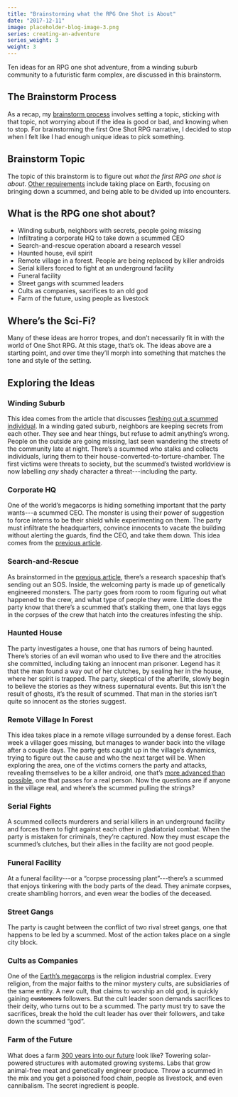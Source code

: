 ```yaml
---
title: "Brainstorming what the RPG One Shot is About"
date: "2017-12-11"
image: placeholder-blog-image-3.png
series: creating-an-adventure
series_weight: 3
weight: 3
---
```


Ten ideas for an RPG one shot adventure, from a winding suburb community to a futuristic farm complex, are discussed in this brainstorm.<!--more-->

## The Brainstorm Process
As a recap, my [brainstorm process](/blog/creating-the-setting/brainstorming-a-cure/) involves setting a topic, sticking with that topic, not worrying about if the idea is good or bad, and knowing when to stop. For brainstorming the first One Shot RPG narrative, I decided to stop when I felt like I had enough unique ideas to pick something.

## Brainstorm Topic
The topic of this brainstorm is to figure out _what the first RPG one shot is about_. [Other requirements](/blog/creating-an-adventure/goals-for-a-one-shot/) include taking place on Earth, focusing on bringing down a scummed, and being able to be divided up into encounters.

## What is the RPG one shot about?
- Winding suburb, neighbors with secrets, people going missing
- Infiltrating a corporate HQ to take down a scummed CEO
- Search-and-rescue operation aboard a research vessel
- Haunted house, evil spirit
- Remote village in a forest. People are being replaced by killer androids
- Serial killers forced to fight at an underground facility
- Funeral facility
- Street gangs with scummed leaders
- Cults as companies, sacrifices to an old god
- Farm of the future, using people as livestock

## Where’s the Sci-Fi?
Many of these ideas are horror tropes, and don’t necessarily fit in with the world of One Shot RPG. At this stage, that’s ok. The ideas above are a starting point, and over time they’ll morph into something that matches the tone and style of the setting.

## Exploring the Ideas

### Winding Suburb
This idea comes from the article that discusses [fleshing out a scummed individual](/blog/creating-the-setting/expanding-upon-scum-and-horror/#example-of-a-scummed-individual). In a winding gated suburb, neighbors are keeping secrets from each other. They see and hear things, but refuse to admit anything’s wrong. People on the outside are going missing, last seen wandering the streets of the community late at night. There’s a scummed who stalks and collects individuals, luring them to their house-converted-to-torture-chamber. The first victims were threats to society, but the scummed’s twisted worldview is now labelling _any_ shady character a threat---including the party.

### Corporate HQ
One of the world’s megacorps is hiding something important that the party wants---a scummed CEO. The monster is using their power of suggestion to force interns to be their shield while experimenting on them. The party must infiltrate the headquarters, convince innocents to vacate the building without alerting the guards, find the CEO, and take them down. This idea comes from the [previous article](/blog/creating-an-adventure/adventure-parts/#adventure-narrative-tone-and-goal).

### Search-and-Rescue
As brainstormed in the [previous article](/blog/creating-an-adventure/adventure-parts/#setting-and-map), there’s a research spaceship that’s sending out an SOS. Inside, the welcoming party is made up of genetically engineered monsters. The party goes from room to room figuring out what happened to the crew, and what type of people they were. Little does the party know that there’s a scummed that’s stalking them, one that lays eggs in the corpses of the crew that hatch into the creatures infesting the ship.

### Haunted House
The party investigates a house, one that has rumors of being haunted. There’s stories of an evil woman who used to live there and the atrocities she committed, including taking an innocent man prisoner. Legend has it that the man found a way out of her clutches, by sealing her in the house, where her spirit is trapped. The party, skeptical of the afterlife, slowly begin to believe the stories as they witness supernatural events. But this isn’t the result of ghosts, it’s the result of scummed. That man in the stories isn’t quite so innocent as the stories suggest.

### Remote Village In Forest
This idea takes place in a remote village surrounded by a dense forest. Each week a villager goes missing, but manages to wander back into the village after a couple days. The party gets caught up in the village’s dynamics, trying to figure out the cause and who the next target will be. When exploring the area, one of the victims corners the party and attacks, revealing themselves to be a killer android, one that’s [more advanced than possible](/blog/creating-the-characters/robots-androids-cyborgs/#robots-and-androids), one that passes for a real person. Now the questions are if anyone in the village real, and where’s the scummed pulling the strings?

### Serial Fights
A scummed collects murderers and serial killers in an underground facility and forces them to fight against each other in gladiatorial combat. When the party is mistaken for criminals, they’re captured. Now they must escape the scummed’s clutches, but their allies in the facility are not good people.

### Funeral Facility
At a funeral facility---or a “corpse processing plant”---there’s a scummed that enjoys tinkering with the body parts of the dead. They animate corpses, create shambling horrors, and even wear the bodies of the deceased.

### Street Gangs
The party is caught between the conflict of two rival street gangs, one that happens to be led by a scummed. Most of the action takes place on a single city block.

### Cults as Companies
One of the [Earth’s megacorps](/blog/creating-the-setting/planets-and-races/#earth) is the religion industrial complex. Every religion, from the major faiths to the minor mystery cults, are subsidiaries of the same entity. A new cult, that claims to worship an old god, is quickly gaining ~~customers~~ followers. But the cult leader soon demands sacrifices to their deity, who turns out to be a scummed. The party must try to save the sacrifices, break the hold the cult leader has over their followers, and take down the scummed “god”.

### Farm of the Future
What does a farm [300 years into our future](/blog/creating-the-setting/technology-and-the-military/#timeframe) look like? Towering solar-powered structures with automated growing systems. Labs that grow animal-free meat and genetically engineer produce. Throw a scummed in the mix and you get a poisoned food chain, people as livestock, and even cannibalism. The secret ingredient is people.
